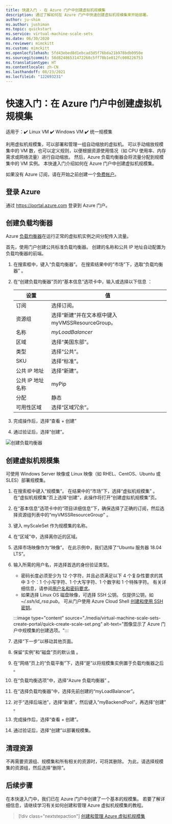 ```yaml
---
title: 快速入门 - 在 Azure 门户中创建虚拟机规模集
description: 通过了解如何在 Azure 门户中快速创建虚拟机规模集来开始部署。
author: ju-shim
ms.author: jushiman
ms.topic: quickstart
ms.service: virtual-machine-scale-sets
ms.date: 06/30/2020
ms.reviewer: mimckitt
ms.custom: mimckitt
ms.openlocfilehash: 5fd43ebed8d1ebcad3d5f76bda21b978bdb0950e
ms.sourcegitcommit: 58d82486531472268c5ff70b1e012fc008226753
ms.translationtype: HT
ms.contentlocale: zh-CN
ms.lasthandoff: 08/23/2021
ms.locfileid: "122693231"
---
```

# <a name="quickstart-create-a-virtual-machine-scale-set-in-the-azure-portal"></a>快速入门：在 Azure 门户中创建虚拟机规模集

适用于：:heavy_check_mark: Linux VM :heavy_check_mark: Windows VM :heavy_check_mark: 统一规模集

利用虚拟机规模集，可以部署和管理一组自动缩放的虚拟机。 可以手动缩放规模集中的 VM 数，也可以定义规则，以便根据资源使用情况（如 CPU 使用率、内存需求或网络流量）进行自动缩放。 然后，Azure 负载均衡器会将流量分配到规模集中的 VM 实例。 本快速入门介绍如何在 Azure 门户中创建虚拟机规模集。

如果没有 Azure 订阅，请在开始之前创建一个[免费帐户](https://azure.microsoft.com/free/?WT.mc_id=A261C142F)。


## <a name="log-in-to-azure"></a>登录 Azure
通过 https://portal.azure.com 登录到 Azure 门户。

## <a name="create-a-load-balancer"></a>创建负载均衡器

Azure [负载均衡器](../load-balancer/load-balancer-overview.md)在运行正常的虚拟机实例之间分配传入流量。 

首先，使用门户创建公共标准负载均衡器。 创建的名称和公共 IP 地址自动配置为负载均衡器的前端。

1. 在搜索框中，键入“负载均衡器”。 在搜索结果中的“市场”下，选取“负载均衡器” 。
1. 在“创建负载均衡器”页的“基本信息”选项卡中，输入或选择以下信息 ：

    | 设置                 | 值   |
    | ---| ---|
    | 订阅  | 选择订阅。    |    
    | 资源组 | 选择“新建”并在文本框中键入 myVMSSResourceGroup。|
    | 名称           | *myLoadBalancer*         |
    | 区域         | 选择“美国东部”。       |
    | 类型          | 选择“公共”。       |
    | SKU           | 选择“标准”。       |
    | 公共 IP 地址 | 选择“新建”。 |
    | 公共 IP 地址名称  | myPip   |
    | 分配| 静态 |
    | 可用性区域 | 选择“区域冗余”。 |

1. 完成操作后，选择“查看 + 创建” 
1. 通过验证后，选择“创建”。 

![创建负载均衡器](./media/virtual-machine-scale-sets-create-portal/load-balancer.png)

## <a name="create-virtual-machine-scale-set"></a>创建虚拟机规模集
可使用 Windows Server 映像或 Linux 映像（如 RHEL、CentOS、Ubuntu 或 SLES）部署规模集。

1. 在搜索框中键入“规模集”。 在结果中的“市场”下，选择“虚拟机规模集” 。 在“虚拟机规模集”页上选择“创建”，此操作将打开“创建虚拟机规模集”页。   
1. 在“基本信息”选项卡中的“项目详细信息”下，确保选择了正确的订阅，然后选择资源组列表中的“myVMSSResourceGroup” 。 
1. 键入 myScaleSet 作为规模集的名称。
1. 在“区域”中，选择离你近的区域。
1. 选择市场映像作为“映像”。 在此示例中，我们选择了“Ubuntu 服务器 18.04 LTS”。
1. 输入所需的用户名，并选择首选的身份验证类型。
   - 密码长度必须至少为 12 个字符，并且必须满足以下 4 个复杂性要求的其中 3 个：1 个小写字符、1 个大写字符、1 个数字和 1 个特殊字符。 有关详细信息，请参阅[用户名和密码要求](../virtual-machines/windows/faq.yml#what-are-the-password-requirements-when-creating-a-vm-)。
   - 如果选择 Linux OS 磁盘映像，可选择 SSH 公钥。 仅提供公钥，如 *~/.ssh/id_rsa.pub*。 可从门户使用 Azure Cloud Shell [创建和使用 SSH 密钥](../virtual-machines/linux/mac-create-ssh-keys.md)。
   
    :::image type="content" source="./media/virtual-machine-scale-sets-create-portal/quick-create-scale-set.png" alt-text="图像显示了 Azure 门户中规模集的创建选项。":::

1. 选择“下一步”以移动其他页面。 
1. 保留“实例”和“磁盘”页的默认值  。
1. 在“网络”页上的“负载平衡”下，选择“是”以将规模集实例置于负载均衡器之后  。 
1. 在“负载均衡选项”中，选择“Azure 负载均衡器” 。
1. 在“选择负载均衡器”中，选择先前创建的“myLoadBalancer”。
1. 对于“选择后端池”，选择“新建”，然后键入“myBackendPool”，再选择“创建” 。
1. 完成操作后，选择“查看 + 创建”。 
1. 通过验证后，选择“创建”以部署规模集。


## <a name="clean-up-resources"></a>清理资源
不再需要资源组、规模集和所有相关的资源时，可将其删除。 为此，请选择规模集的资源组，然后选择“删除”。


## <a name="next-steps"></a>后续步骤
在本快速入门中，我们已在 Azure 门户中创建了一个基本的规模集。 若要了解详细信息，请继续学习有关如何创建和管理 Azure 虚拟机规模集的教程。

> [!div class="nextstepaction"]
> [创建和管理 Azure 虚拟机规模集](tutorial-create-and-manage-powershell.md)
